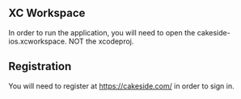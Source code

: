 ## XC Workspace

In order to run the application, you will need to open the cakeside-ios.xcworkspace. NOT the xcodeproj.

## Registration

You will need to register at https://cakeside.com/ in order to sign in.

